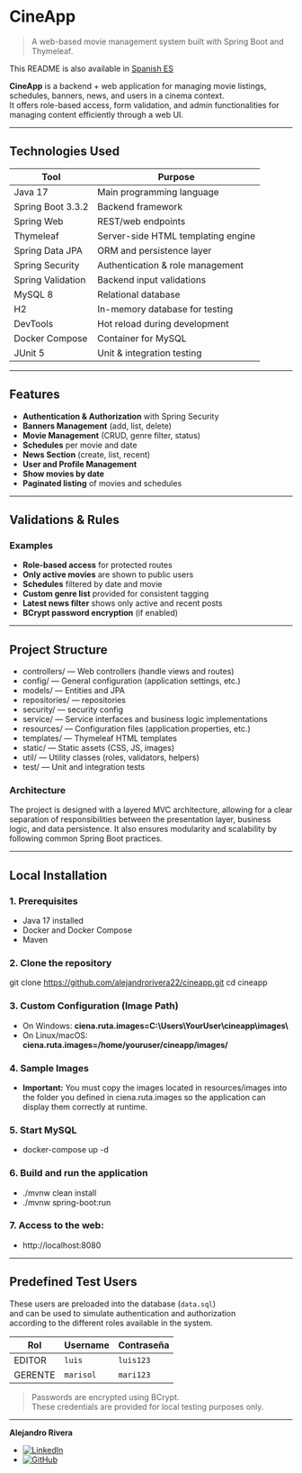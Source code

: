 # CineApp

> A web-based movie management system built with Spring Boot and Thymeleaf.

This README is also available in [Spanish ES](./README.es.md)

**CineApp** is a backend + web application for managing movie listings,
schedules, banners, news, and users in a cinema context.  
It offers role-based access, form validation, and admin functionalities
for managing content efficiently through a web UI.

---

## Technologies Used

| Tool              | Purpose                            |
|-------------------|------------------------------------|
| Java 17           | Main programming language          |
| Spring Boot 3.3.2 | Backend framework                  |
| Spring Web        | REST/web endpoints                 |
| Thymeleaf         | Server-side HTML templating engine |
| Spring Data JPA   | ORM and persistence layer          |
| Spring Security   | Authentication & role management   |
| Spring Validation | Backend input validations          |
| MySQL 8           | Relational database                |
| H2                | In-memory database for testing     |
| DevTools          | Hot reload during development      |
| Docker Compose    | Container for MySQL                |
| JUnit 5           | Unit & integration testing         |

---

##  Features

- **Authentication & Authorization** with Spring Security
-  **Banners Management** (add, list, delete)
-  **Movie Management** (CRUD, genre filter, status)
-  **Schedules** per movie and date
-  **News Section** (create, list, recent)
-  **User and Profile Management**
-  **Show movies by date**
-  **Paginated listing** of movies and schedules

---

##  Validations & Rules
### Examples

-  **Role-based access** for protected routes
-  **Only active movies** are shown to public users
-  **Schedules** filtered by date and movie
-  **Custom genre list** provided for consistent tagging
-  **Latest news filter** shows only active and recent posts
-  **BCrypt password encryption** (if enabled)

---

## Project Structure

- controllers/     — Web controllers (handle views and routes)
- config/          — General configuration (application settings, etc.)
- models/          — Entities and JPA 
- repositories/    — repositories
- security/        — security config
- service/         — Service interfaces and business logic implementations
- resources/       — Configuration files (application.properties, etc.)
- templates/       — Thymeleaf HTML templates
- static/          — Static assets (CSS, JS, images)
- util/            — Utility classes (roles, validators, helpers)
- test/            — Unit and integration tests

### Architecture
The project is designed with a layered MVC architecture, allowing for a
clear separation of responsibilities between the presentation layer,
business logic, and data persistence. It also ensures modularity and
scalability by following common Spring Boot practices.

---
##  Local Installation

### 1. Prerequisites

- Java 17 installed
- Docker and Docker Compose
- Maven

### 2. Clone the repository
git clone https://github.com/alejandrorivera22/cineapp.git
cd cineapp

### 3. Custom Configuration (Image Path)
- On Windows:
  **ciena.ruta.images=C:\\Users\\YourUser\\cineapp\\images\\**
- On Linux/macOS:
  **ciena.ruta.images=/home/youruser/cineapp/images/**

### 4. Sample Images
- **Important:** You must copy the images located in resources/images into the folder you defined in ciena.ruta.images
  so the application can display them correctly at runtime.

### 5. Start MySQL
- docker-compose up -d

### 6. Build and run the application
- ./mvnw clean install
- ./mvnw spring-boot:run

### 7. Access to the web:
- http://localhost:8080

---

## Predefined Test Users

These users are preloaded into the database (`data.sql`)  
and can be used to simulate authentication and authorization  
according to the different roles available in the system.

| Rol      | Username       | Contraseña |
|----------|----------------|------------|
| EDITOR    | `luis`         | `luis123`  |
| GERENTE   | `marisol `     | `mari123`  |

> Passwords are encrypted using BCrypt.  
> These credentials are provided for local testing purposes only.

---
**Alejandro Rivera**
- [![LinkedIn](https://img.shields.io/badge/LinkedIn-Connect-blue?logo=linkedin)](www.linkedin.com/in/alejandro-rivera-verdayes-dev)
- [![GitHub](https://img.shields.io/badge/GitHub-000?style=for-the-badge&logo=github&logoColor=white)](https://github.com/alejandrorivera22)
